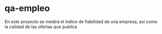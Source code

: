 # qa-empleo
En este proyecto se medirá el índice de fiabilidad de una empresa, así como la calidad de las ofertas que publica
